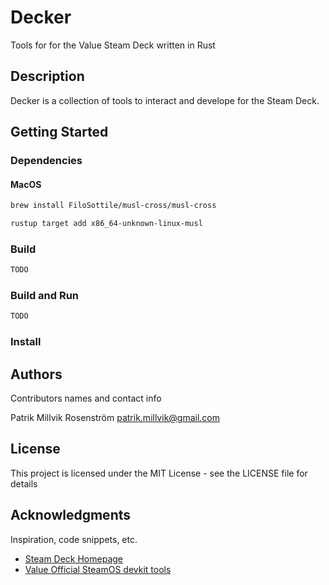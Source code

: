 # Decker

Tools for for the Value Steam Deck written in Rust

## Description

Decker is a collection of tools to interact and develope for the Steam Deck.

## Getting Started

### Dependencies

#### MacOS
```bash
brew install FiloSottile/musl-cross/musl-cross
```

```bash
rustup target add x86_64-unknown-linux-musl
```

### Build

```bash
TODO
```

### Build and Run
```bash
TODO
```

### Install

## Authors
Contributors names and contact info

Patrik Millvik Rosenström <patrik.millvik@gmail.com>

## License

This project is licensed under the MIT License - see the LICENSE file for details

## Acknowledgments

Inspiration, code snippets, etc.
* [Steam Deck Homepage](https://www.steamdeck.com)
* [Value Official SteamOS devkit tools](https://gitlab.steamos.cloud/devkit/steamos-devkit)
